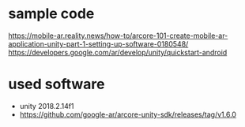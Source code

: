 
sample code
===========
https://mobile-ar.reality.news/how-to/arcore-101-create-mobile-ar-application-unity-part-1-setting-up-software-0180548/
https://developers.google.com/ar/develop/unity/quickstart-android


used software
=============
- unity 2018.2.14f1
- https://github.com/google-ar/arcore-unity-sdk/releases/tag/v1.6.0
